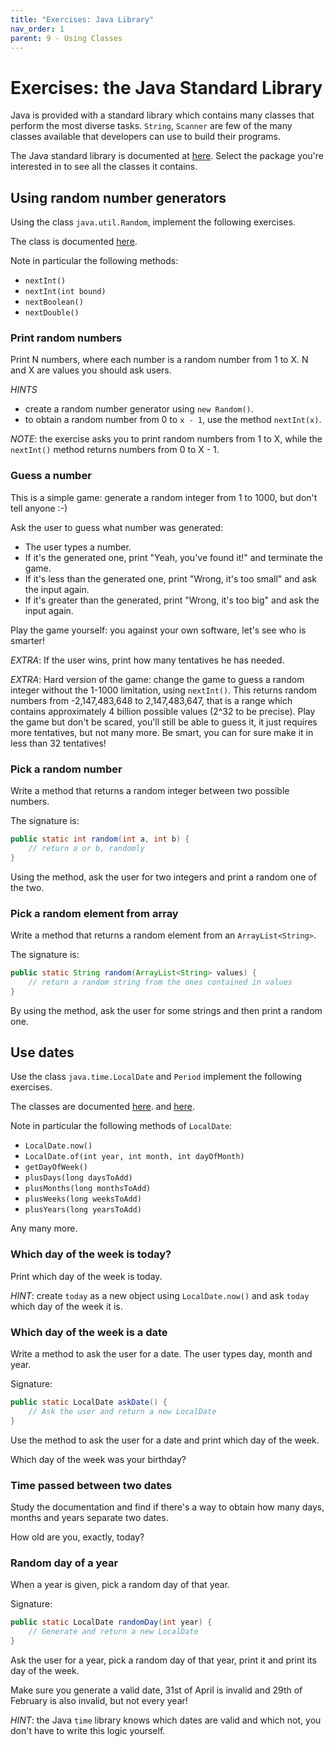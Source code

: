 ```yaml
---
title: "Exercises: Java Library"
nav_order: 1
parent: 9 - Using Classes
---
```


# Exercises: the Java Standard Library

Java is provided with a standard library which contains many classes that
perform the most diverse tasks. `String`, `Scanner` are few of the many classes
available that developers can use to build their programs.

The Java standard library is documented at [here](https://docs.oracle.com/javase/8/docs/api/index.html).
Select the package you're interested in to see all the classes it contains.

## Using random number generators

Using the class `java.util.Random`, implement the following exercises.

The class is documented [here](https://docs.oracle.com/javase/8/docs/api/java/util/Random.html).

Note in particular the following methods:

- `nextInt()`
- `nextInt(int bound)`
- `nextBoolean()`
- `nextDouble()`

### Print random numbers

Print N numbers, where each number is a random number from 1 to X.
N and X are values you should ask users.

*HINTS*

- create a random number generator using `new Random()`.
- to obtain a random number from 0 to `x - 1`, use the method `nextInt(x)`.

*NOTE*: the exercise asks you to print random numbers from 1 to X,
        while the `nextInt()` method returns numbers from 0 to X - 1.

### Guess a number

This is a simple game: generate a random integer from 1 to 1000, but don't tell anyone :-)

Ask the user to guess what number was generated:

- The user types a number.
- If it's the generated one, print "Yeah, you've found it!" and terminate the game.
- If it's less than the generated one, print "Wrong, it's too small" and ask the input again.
- If it's greater than the generated, print "Wrong, it's too big" and ask the input again.

Play the game yourself: you against your own software, let's see who is smarter!

*EXTRA*: If the user wins, print how many tentatives he has needed.

*EXTRA*: Hard version of the game: change the game to guess a random integer without the 1-1000 limitation,
         using `nextInt()`. This returns random numbers from -2,147,483,648 to 2,147,483,647, that
         is a range which contains approximately 4 billion possible values (2^32 to be precise).
         Play the game but don't be scared, you'll still be able to guess it, it just requires
         more tentatives, but not many more. Be smart, you can for sure make it in less than 32 tentatives!

### Pick a random number

Write a method that returns a random integer between two possible numbers.

The signature is:

```java
public static int random(int a, int b) {
    // return a or b, randomly
}
```

Using the method, ask the user for two integers and print a random one of the two.

### Pick a random element from array

Write a method that returns a random element from an `ArrayList<String>`.

The signature is:

```java
public static String random(ArrayList<String> values) {
    // return a random string from the ones contained in values
}
```

By using the method, ask the user for some strings and then print a random one.

## Use dates

Use the class `java.time.LocalDate` and `Period` implement the following exercises.

The classes are documented [here](https://docs.oracle.com/javase/8/docs/api/java/time/LocalDate.html).
and [here](https://docs.oracle.com/javase/8/docs/api/java/time/Period.html).

Note in particular the following methods of `LocalDate`:

- `LocalDate.now()`
- `LocalDate.of(int year, int month, int dayOfMonth)`
- `getDayOfWeek()`
- `plusDays(long daysToAdd)`
- `plusMonths(long monthsToAdd)`
- `plusWeeks(long weeksToAdd)`
- `plusYears(long yearsToAdd)`

Any many more.

### Which day of the week is today?

Print which day of the week is today.

*HINT*: create `today` as a new object using `LocalDate.now()` and ask `today` which day of the week it is.

### Which day of the week is a date

Write a method to ask the user for a date. The user types day, month and year.

Signature:

```java
public static LocalDate askDate() {
    // Ask the user and return a new LocalDate
}
```

Use the method to ask the user for a date and print which day of the week.

Which day of the week was your birthday?

### Time passed between two dates

Study the documentation and find if there's a way to obtain how many days, months and years separate two dates.

How old are you, exactly, today?

### Random day of a year

When a year is given, pick a random day of that year.

Signature:

```java
public static LocalDate randomDay(int year) {
    // Generate and return a new LocalDate
}
```

Ask the user for a year, pick a random day of that year, print it and print its day of the week.

Make sure you generate a valid date, 31st of April is invalid and 29th of February is also invalid, but not every year!

*HINT*: the Java `time` library knows which dates are valid and which not, you don't have to write this logic yourself.
